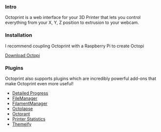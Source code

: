 ### Intro
Octoprint is a web interface for your 3D Printer that lets you control everything from your X, Y, Z position to extrusion to your webcam.
### Installation
I recommend coupling Octoprint with a Raspberry Pi to create Octopi

[Download Octopi](https://octoprint.org/download/)

### Plugins
Octoprint also supports plugins which are incredibly powerful add-ons that make Octoprint even more useful!
- [Detailed Progress](https://plugins.octoprint.org/plugins/detailedprogress/)
- [FileManager](https://plugins.octoprint.org/plugins/filemanager/)
- [FilamentManager](https://plugins.octoprint.org/plugins/filamentmanager/)
- [Octolapse](https://plugins.octoprint.org/plugins/octolapse/)
- [Octorant](https://plugins.octoprint.org/plugins/octorant/)
- [Printer Statistics](https://plugins.octoprint.org/plugins/stats/)
- [Themeify](https://plugins.octoprint.org/plugins/themeify/)
